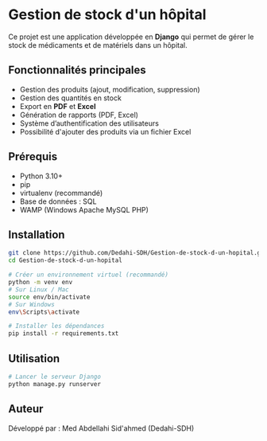 # Gestion de stock d'un hôpital

Ce projet est une application développée en **Django** qui permet de gérer le stock de médicaments et de matériels dans un hôpital.

## Fonctionnalités principales
- Gestion des produits (ajout, modification, suppression)
- Gestion des quantités en stock
- Export en **PDF** et **Excel**
- Génération de rapports (PDF, Excel)
- Système d’authentification des utilisateurs
- Possibilité d'ajouter des produits via un fichier Excel

## Prérequis
- Python 3.10+  
- pip  
- virtualenv (recommandé)
- Base de données : SQL
- WAMP (Windows Apache MySQL PHP)

## Installation
```bash
git clone https://github.com/Dedahi-SDH/Gestion-de-stock-d-un-hopital.git
cd Gestion-de-stock-d-un-hopital

# Créer un environnement virtuel (recommandé)
python -m venv env
# Sur Linux / Mac
source env/bin/activate
# Sur Windows
env\Scripts\activate

# Installer les dépendances
pip install -r requirements.txt
```

## Utilisation
``` bash
# Lancer le serveur Django
python manage.py runserver
```


## Auteur
Développé par : Med Abdellahi Sid'ahmed (Dedahi-SDH)
